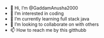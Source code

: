 - 👋 Hi, I’m @GaddamAnusha2000
- 👀 I’m interested in coding 
- 🌱 I’m currently learning full stack java
- 💞️ I’m looking to collaborate on with others 
- 📫 How to reach me by this gitthubb

<!---
GaddamAnusha2000/GaddamAnusha2000 is a ✨ special ✨ repository because its `README.md` (this file) appears on your GitHub profile.
You can click the Preview link to take a look at your changes.
--->
